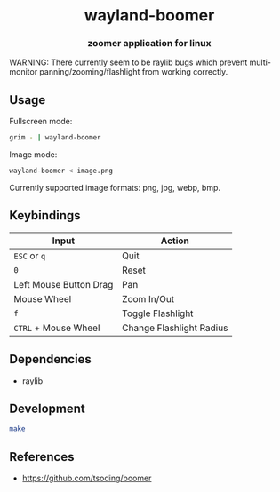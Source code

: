 <div align="center">
  <h1>wayland-boomer</h1>
  <h3>zoomer application for linux</h3>
</div>

WARNING: There currently seem to be raylib bugs which prevent multi-monitor panning/zooming/flashlight from working correctly.

## Usage

Fullscreen mode:

```sh
grim - | wayland-boomer

```

Image mode:

```sh
wayland-boomer < image.png

```

Currently supported image formats: png, jpg, webp, bmp.

## Keybindings

| Input                  | Action                   |
| ---------------------- | ------------------------ |
| `ESC` or `q`           | Quit                     |
| `0`                    | Reset                    |
| Left Mouse Button Drag | Pan                      |
| Mouse Wheel            | Zoom In/Out              |
| `f`                    | Toggle Flashlight        |
| `CTRL` + Mouse Wheel   | Change Flashlight Radius |

## Dependencies

- raylib

## Development

```sh
make
```

## References

- https://github.com/tsoding/boomer

